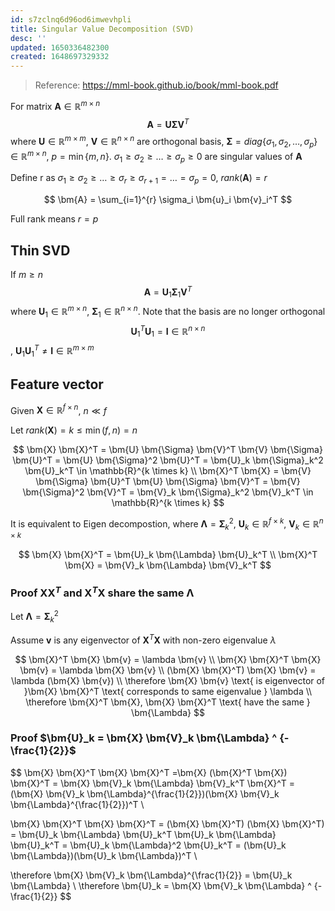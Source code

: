 ```yaml
---
id: s7zclnq6d96od6imwevhpli
title: Singular Value Decomposition (SVD)
desc: ''
updated: 1650336482300
created: 1648697329332
---
```


> Reference: https://mml-book.github.io/book/mml-book.pdf


For matrix $\bm{A} \in \mathbb{R}^{m \times n}$
$$
\bm{A} = \bm{U} \bm{\Sigma} \bm{V}^T
$$
where $\bm{U} \in \mathbb{R}^{m \times m}$, $\bm{V} \in \mathbb{R}^{n \times n}$ are orthogonal basis, $\bm{\Sigma} = diag\{\sigma_1, \sigma_2, \dots, \sigma_p\} \in \mathbb{R}^{m \times n}$, $p = \min\{m, n\}$. $\sigma_1 \geq \sigma_2 \geq \dots \geq \sigma_p \geq 0$ are singular values of $\bm{A}$

Define r as $\sigma_1 \geq \sigma_2 \geq \dots \geq \sigma_r \geq \sigma_{r+1} = \dots = \sigma_p = 0$, $rank(\bm{A}) = r$

$$
\bm{A} = \sum_{i=1}^{r} \sigma_i \bm{u}_i \bm{v}_i^T
$$

Full rank means $r = p$

## Thin SVD

If $m \geq n$
$$
\bm{A} = \bm{U}_1 \bm{\Sigma}_1 \bm{V}^T
$$
where $\bm{U}_1 \in \mathbb{R}^{m \times n}$, $\bm{\Sigma}_1 \in \mathbb{R}^{n \times n}$. Note that the basis are no longer orthogonal $$\bm{U}_1^T \bm{U}_1 = \bm{I} \in \mathbb{R}^{n \times n}$$, $\bm{U}_1 \bm{U}_1^T \neq \bm{I} \in \mathbb{R}^{m \times m}$

## Feature vector

Given $\bm{X} \in \mathbb{R}^{f \times n}$, $n \ll f$

Let $rank(\bm{X}) = k \leq \min(f, n) = n$

$$
\bm{X} \bm{X}^T = \bm{U} \bm{\Sigma} \bm{V}^T \bm{V} \bm{\Sigma} \bm{U}^T = \bm{U} \bm{\Sigma}^2 \bm{U}^T = \bm{U}_k \bm{\Sigma}_k^2 \bm{U}_k^T \in \mathbb{R}^{k \times k}
\\
\bm{X}^T \bm{X} = \bm{V} \bm{\Sigma} \bm{U}^T \bm{U} \bm{\Sigma} \bm{V}^T = \bm{V} \bm{\Sigma}^2 \bm{V}^T = \bm{V}_k \bm{\Sigma}_k^2 \bm{V}_k^T \in \mathbb{R}^{k \times k}
$$

It is equivalent to Eigen decompostion, where $\bm{\Lambda} = \bm{\Sigma}_k^2$, $\bm{U}_k \in \mathbb{R}^{f \times k}$, $\bm{V}_k \in \mathbb{R}^{n \times k}$

$$
\bm{X} \bm{X}^T = \bm{U}_k \bm{\Lambda} \bm{U}_k^T \\
\bm{X}^T \bm{X} = \bm{V}_k \bm{\Lambda} \bm{V}_k^T
$$

### Proof $\bm{X} \bm{X}^T$ and $\bm{X}^T \bm{X}$ share the same $\bm{\Lambda}$

Let $\bm{\Lambda} = \bm{\Sigma}_k^2$

Assume $\bm{v}$ is any eigenvector of $\bm{X}^T \bm{X}$ with non-zero eigenvalue $\lambda$

$$
\bm{X}^T \bm{X} \bm{v} = \lambda \bm{v} \\
\bm{X} \bm{X}^T \bm{X} \bm{v} = \lambda \bm{X} \bm{v} \\
(\bm{X} \bm{X}^T) \bm{X} \bm{v} = \lambda (\bm{X} \bm{v}) \\
\therefore \bm{X} \bm{v} \text{ is eigenvector of }\bm{X} \bm{X}^T \text{ corresponds to same eigenvalue } \lambda \\
\therefore \bm{X}^T \bm{X}, \bm{X} \bm{X}^T \text{ have the same } \bm{\Lambda}
$$

### Proof $\bm{U}_k = \bm{X} \bm{V}_k \bm{\Lambda} ^ {-\frac{1}{2}}$

$$
\bm{X} \bm{X}^T \bm{X} \bm{X}^T =\bm{X} (\bm{X}^T \bm{X}) \bm{X}^T = \bm{X} \bm{V}_k \bm{\Lambda} \bm{V}_k^T \bm{X}^T = (\bm{X} \bm{V}_k \bm{\Lambda}^{\frac{1}{2}})(\bm{X} \bm{V}_k \bm{\Lambda}^{\frac{1}{2}})^T \\

\bm{X} \bm{X}^T \bm{X} \bm{X}^T = (\bm{X} \bm{X}^T) (\bm{X} \bm{X}^T) = \bm{U}_k \bm{\Lambda} \bm{U}_k^T \bm{U}_k \bm{\Lambda} \bm{U}_k^T = \bm{U}_k \bm{\Lambda}^2 \bm{U}_k^T = (\bm{U}_k \bm{\Lambda})(\bm{U}_k \bm{\Lambda})^T \\

\therefore \bm{X} \bm{V}_k \bm{\Lambda}^{\frac{1}{2}} = \bm{U}_k \bm{\Lambda} \\
\therefore \bm{U}_k = \bm{X} \bm{V}_k \bm{\Lambda} ^ {-\frac{1}{2}}
$$